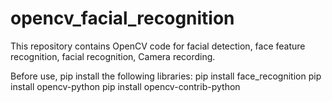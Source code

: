 # opencv_facial_recognition

This repository contains OpenCV code for facial detection, face feature recognition, facial recognition, Camera recording.

Before use, pip install the following libraries:
pip install face_recognition
pip install opencv-python
pip install opencv-contrib-python
